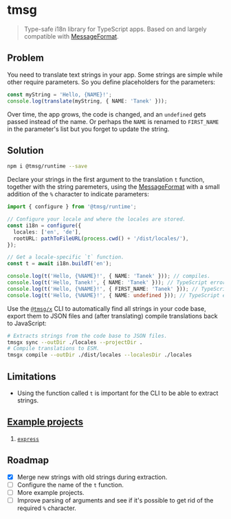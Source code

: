 # tmsg

> Type-safe i18n library for TypeScript apps.
> Based on and largely compatible with [MessageFormat](http://messageformat.github.io/messageformat/).

## Problem

You need to translate text strings in your app. Some strings are simple while other require parameters. So you define placeholders for the parameters:

```ts
const myString = 'Hello, {NAME}!';
console.log(translate(myString, { NAME: 'Tanek' }));
```

Over time, the app grows, the code is changed, and an `undefined` gets passed instead of the name. Or perhaps the `NAME` is renamed to `FIRST_NAME` in the parameter's list but you forget to update the string.

## Solution

```sh
npm i @tmsg/runtime --save
```

Declare your strings in the first argument to the translation `t` function, together with the string paremeters, using the [MessageFormat](http://messageformat.github.io/messageformat/) with a small addition of the `%` character to indicate parameters:

```ts
import { configure } from '@tmsg/runtime';

// Configure your locale and where the locales are stored.
const i18n = configure({
  locales: ['en', 'de'],
  rootURL: pathToFileURL(process.cwd() + '/dist/locales/'),
});

// Get a locale-specific `t` function.
const t = await i18n.buildT('en');

console.log(t('Hello, {%NAME}!', { NAME: 'Tanek' })); // compiles.
console.log(t('Hello, Tanek!', { NAME: 'Tanek' })); // TypeScript error!
console.log(t('Hello, {%NAME}!', { FIRST_NAME: 'Tanek' })); // TypeScript error!
console.log(t('Hello, {%NAME}!', { NAME: undefined })); // TypeScript error!
```

Use the [`@tmsg/x`](/packages/x) CLI to automatically find all strings in your code base, export them to JSON files and (after translating) compile translations back to JavaScript:

```sh
# Extracts strings from the code base to JSON files.
tmsgx sync --outDir ./locales --projectDir .
# Compile translations to ESM.
tmsgx compile --outDir ./dist/locales --localesDir ./locales
```

## Limitations

- Using the function called `t` is important for the CLI to be able to extract strings.

## [Example projects](/examples/)

1. [`express`](/examples/express)

## Roadmap

- [x] Merge new strings with old strings during extraction.
- [ ] Configure the name of the `t` function.
- [ ] More example projects.
- [ ] Improve parsing of arguments and see if it's possible to get rid of the required `%` character.
